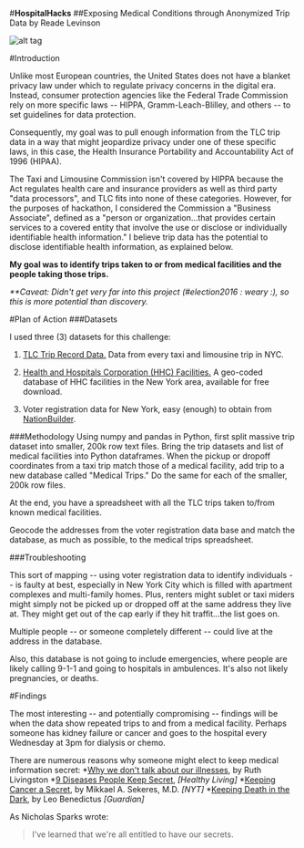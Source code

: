 #**HospitalHacks**
##Exposing Medical Conditions through Anonymized Trip Data
by Reade Levinson

![alt tag](http://i.giphy.com/10ub3b5xW3NfDG.gif)

#Introduction

Unlike most European countries, the United States does not have a blanket privacy law under which to regulate privacy concerns in the digital era. Instead, consumer protection agencies like the Federal Trade Commission rely on more specific laws -- HIPPA, Gramm-Leach-Blilley, and others -- to set guidelines for data protection.

Consequently, my goal was to pull enough information from the TLC trip data in a way that might jeopardize privacy under one of these specific laws, in this case, the Health Insurance Portability and Accountability Act of 1996 (HIPAA).

The Taxi and Limousine Commission isn't covered by HIPPA because the Act regulates health care and insurance providers as well as third party "data processors", and TLC fits into none of these categories. However, for the purposes of hackathon, I considered the Commission  a "Business Associate", defined as a "person or organization...that provides certain services to a covered entity that involve the use or disclose or individually identifiable health information." I believe trip data has the potential to disclose identifiable health information, as explained below.

**My goal was to identify trips taken to or from medical facilities and the people taking those trips.**

*\*\*Caveat: Didn't get very far into this project (#election2016 : weary :), so this is more potential than discovery.*

#Plan of Action
###Datasets

I used three (3) datasets for this challenge:

1. [TLC Trip Record Data.](http://www.nyc.gov/html/tlc/html/about/trip_record_data.shtml) Data from every taxi and limousine trip in NYC.

2. [Health and Hospitals Corporation (HHC) Facilities.](https://nycplatform.socrata.com/Health/Health-and-Hospitals-Corporation-HHC-Facilities/f7b6-v6v3) A geo-coded database of HHC facilities in the New York area, available for free download.

3. Voter registration data for New York, easy (enough) to obtain from [NationBuilder](http://nationbuilder.com/).

###Methodology
Using numpy and pandas in Python, first split massive trip dataset into smaller, 200k row text files. Bring the trip datasets and list of medical facilities into Python dataframes. When the pickup or dropoff coordinates from a taxi trip match those of a medical facility, add trip to a new database called "Medical Trips." Do the same for each of the smaller, 200k row files. 

At the end, you have a spreadsheet with all the TLC trips taken to/from known medical facilities. 

Geocode the addresses from the voter registration data base and match the database, as much as possible, to the medical trips spreadsheet. 

###Troubleshooting

This sort of mapping -- using voter registration data to identify individuals -- is faulty at best, especially in New York City which is filled with apartment complexes and multi-family homes. Plus, renters might sublet or taxi miders might simply not be picked up or dropped off at the same address they live at. They might get out of the cap early if they hit traffit...the list goes on. 

Multiple people -- or someone completely different -- could live at the address in the database.

Also, this database is not going to include emergencies, where people are likely calling 9-1-1 and going to hospitals in ambulences. It's also not likely pregnancies, or deaths. 

#Findings

The most interesting -- and potentially compromising -- findings will be when the data show repeated trips to and from a medical facility. Perhaps someone has kidney failure or cancer and goes to the hospital every Wednesday at 3pm for dialysis or chemo. 

There are numerous reasons why someone might elect to keep medical information secret:
*[Why we don't talk about our illnesses](https://www.psychologytoday.com/blog/contemporary-psychoanalysis-in-action/201211/secrets-and-health-keeping-illness-hidden), by Ruth Livingston
*[9 Diseases People Keep Secret](http://www.everydayhealth.com/healthy-living-pictures/diseases-people-keep-secret.aspx), *[Healthy Living]*
*[Keeping Cancer a Secret](http://well.blogs.nytimes.com/2013/07/04/keeping-cancer-a-secret/), by Mikkael A. Sekeres, M.D. *[NYT]*
*[Keeping Death in the Dark](https://www.theguardian.com/lifeandstyle/2016/jan/15/death-in-the-dark-david-bowie-jackie-collins-secret-terminal-illness), by Leo Benedictus *[Guardian]*

As Nicholas Sparks wrote:
>I've learned that we're all entitled to have our secrets.







